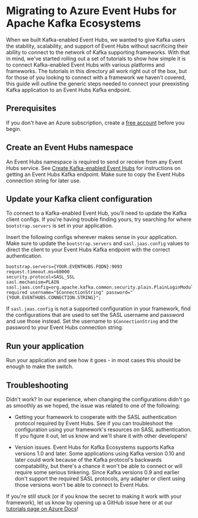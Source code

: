 # Migrating to Azure Event Hubs for Apache Kafka Ecosystems

When we built Kafka-enabled Event Hubs, we wanted to give Kafka users the stability, scalability, and support of Event Hubs without sacrificing their ability to connect to the network of Kafka supporting frameworks. With that in mind, we've started rolling out a set of tutorials to show how simple it is to connect Kafka-enabled Event Hubs with various platforms and frameworks. The tutorials in this directory all work right out of the box, but for those of you looking to connect with a framework we haven't covered, this guide will outline the generic steps needed to connect your preexisting Kafka application to an Event Hubs Kafka endpoint.

## Prerequisites

If you don't have an Azure subscription, create a [free account](https://azure.microsoft.com/free/?ref=microsoft.com&utm_source=microsoft.com&utm_medium=docs&utm_campaign=visualstudio) before you begin.

## Create an Event Hubs namespace

An Event Hubs namespace is required to send or receive from any Event Hubs service. See [Create Kafka-enabled Event Hubs](https://docs.microsoft.com/azure/event-hubs/event-hubs-create-kafka-enabled) for instructions on getting an Event Hubs Kafka endpoint. Make sure to copy the Event Hubs connection string for later use.

## Update your Kafka client configuration

To connect to a Kafka-enabled Event Hub, you'll need to update the Kafka client configs. If you're having trouble finding yours, try searching for where `bootstrap.servers` is set in your application.

Insert the following configs wherever makes sense in your application. Make sure to update the `bootstrap.servers` and `sasl.jaas.config` values to direct the client to your Event Hubs Kafka endpoint with the correct authentication. 

```
bootstrap.servers={YOUR.EVENTHUBS.FQDN}:9093
request.timeout.ms=60000
security.protocol=SASL_SSL
sasl.mechanism=PLAIN
sasl.jaas.config=org.apache.kafka.common.security.plain.PlainLoginModule required username="$ConnectionString" password="{YOUR.EVENTHUBS.CONNECTION.STRING}";
``` 

If `sasl.jaas.config` is not a supported configuration in your framework, find the configurations that are used to set the SASL username and password and use those instead. Set the username to `$ConnectionString` and the password to your Event Hubs connection string.

## Run your application

Run your application and see how it goes - in most cases this should be enough to make the switch. 

## Troubleshooting

Didn't work? In our experience, when changing the configurations didn't go as smoothly as we hoped, the issue was related to one of the following:

* Getting your framework to cooperate with the SASL authentication protocol required by Event Hubs. See if you can troubleshoot the configuration using your framework's resources on SASL authentication. If you figure it out, let us know and we'll share it with other developers!

* Version issues. Event Hubs for Kafka Ecosystems supports Kafka versions 1.0 and later. Some applications using Kafka version 0.10 and later could work because of the Kafka protocol's backwards compatability, but there's a chance it won't be able to connect or will require some serious tinkering. Since Kafka versions 0.9 and earlier don't support the required SASL protocols, any adapter or client using those versions won't be able to connect to Event Hubs.

If you're still stuck (or if you know the secret to making it work with your framework), let us know by opening up a GitHub issue here or at our [tutorials page on Azure Docs](https://docs.microsoft.com/azure/event-hubs/event-hubs-quickstart-kafka-enabled-event-hubs)!
